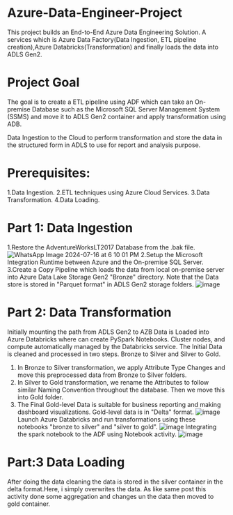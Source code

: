 # Azure-Data-Engineer-Project
This project builds an End-to-End Azure Data Engineering Solution. A  services which is Azure Data Factory(Data Ingestion, ETL pipeline creation),Azure Databricks(Transformation) and finally loads the data into ADLS Gen2.

# Project Goal 
The goal is to create a ETL pipeline using ADF which can take an On-premise Database such as the Microsoft SQL Server Management System (SSMS) and move it to ADLS Gen2 container and apply transformation using ADB.

Data Ingestion to the Cloud to perform transformation and store the data in the structured form in ADLS to use for report and analysis purpose.
# Prerequisites:
1.Data Ingestion.
2.ETL techniques using Azure Cloud Services.
3.Data Transformation.
4.Data Loading.

# Part 1: Data Ingestion
1.Restore the AdventureWorksLT2017 Database from the .bak file.
![WhatsApp Image 2024-07-16 at 6 10 01 PM](https://github.com/user-attachments/assets/d5b20e78-86cf-4890-9969-0772b2253eee)
2.Setup the Microsoft Integration Runtime between Azure and the On-premise SQL Server.                  
3.Create a Copy Pipeline which loads the data from local on-premise server into Azure Data Lake Storage Gen2 "Bronze" directory.
Note that the Data store is stored in "Parquet format" in ADLS Gen2 storage folders.
![image](https://github.com/user-attachments/assets/c9ceaf81-3ba2-47de-952e-9e708644ebd8)

# Part 2: Data Transformation
Initially mounting the path from ADLS Gen2 to AZB
Data is Loaded into Azure Databricks where can create PySpark Notebooks. Cluster nodes, and compute automatically managed by the Databricks service. The Initial Data is cleaned and processed in two steps. Bronze to Silver and Silver to Gold.

1. In Bronze to Silver transformation, we apply Attribute Type Changes and move this preprocessed data from Bronze to Silver folders.
2. In Silver to Gold transformation, we rename the Attributes to follow similar Naming Convention throughout the database. Then we move this into Gold folder.
3. The Final Gold-level Data is suitable for business reporting and making dashboard visualizations. Gold-level data is in "Delta" format.
![image](https://github.com/user-attachments/assets/0c5d2dba-6fc2-4f05-b391-6ed06e3d98cf)
Launch Azure Databricks and run transformations using these notebooks "bronze to silver" and "silver to gold".
![image](https://github.com/user-attachments/assets/eae0bc30-aad9-4dcc-b6a3-d09f5d43b676)
Integrating the spark notebook to the ADF using Notebook activity.
![image](https://github.com/user-attachments/assets/82820f59-f975-43fa-9ad9-1f31d5647e25)
# Part:3 Data Loading
After doing the data cleaning the data is stored in the silver container in the delta format.Here, i simply overwrites the data. As like same post this activity done some aggregation and changes un the data then moved to gold container.








